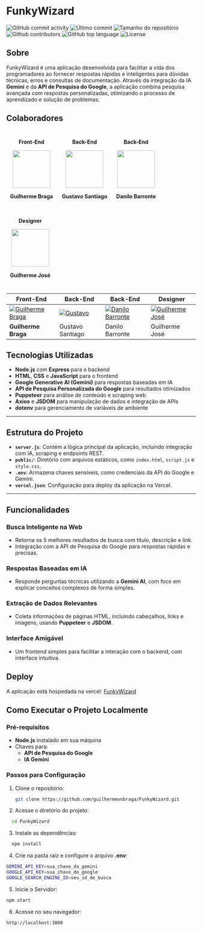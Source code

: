 # FunkyWizard

<div>
    <img alt="GitHub commit activity" src="https://img.shields.io/github/commit-activity/t/guilhermevnbraga/FunkyWizard">
    <img alt="Último commit" src="https://img.shields.io/github/last-commit/guilhermevnbraga/FunkyWizard">
    <img alt="Tamanho do repositório" src="https://img.shields.io/github/repo-size/guilhermevnbraga/FunkyWizard">
    <img alt="Github contributors" src="https://img.shields.io/github/contributors/guilhermevnbraga/FunkyWizard">
    <img alt="GitHub top language" src="https://img.shields.io/github/languages/top/guilhermevnbraga/FunkyWizard">
    <img alt="License" src="https://img.shields.io/github/license/guilhermevnbraga/FunkyWizard">
</div>

## Sobre

FunkyWizard é uma aplicação desenvolvida para facilitar a vida dos programadores ao fornecer respostas rápidas e inteligentes para dúvidas técnicas, erros e consultas de documentação. Através da integração da IA **Gemini** e da **API de Pesquisa do Google**, a aplicação combina pesquisa avançada com respostas personalizadas, otimizando o processo de aprendizado e solução de problemas.

## Colaboradores

<p align="center">
  <div href="https://github.com/guilhermevnbraga" style="text-decoration: none; color: inherit;
  display: inline-block; text-align: center; margin: 10px;">
      <p><strong>Front-End</strong></p>
        <a href="https://github.com/guilhermevnbraga">
          <img src="https://avatars.githubusercontent.com/u/89932943?v=4" width="100" />
        </a>
      <p><strong>Guilherme Braga</strong></p>
  </div>
  <div href="https://github.com/Gust4voSSM" style="text-decoration: none; color: inherit;
  display: inline-block; text-align: center; margin: 10px;">
      <p><strong>Back-End</strong></p>
        <a href="https://github.com/Gust4voSSM">
          <img src="https://avatars.githubusercontent.com/u/110403830?v=4" width="100" />
        </a>
      <p><strong>Gustavo Santiago</strong></p>
  </div>
  <div href="https://github.com/danilobarrote" style="text-decoration: none; color: inherit;
  display: inline-block; text-align: center; margin: 10px;">
      <p><strong>Back-End</strong></p>
        <a href="https://github.com/danilobarrote">
          <img src="https://avatars.githubusercontent.com/u/175836607?v=4" width="100" />
        </a>
      <p><strong>Danilo Barronte</strong></p>
  </div>
  <div href="https://github.com/Guilhermejose749" style="text-decoration: none; color: inherit;
  display: inline-block; text-align: center; margin: 10px;">
      <p><strong>Designer</strong></p>
        <a href="https://github.com/Guilhermejose749">
          <img src="https://avatars.githubusercontent.com/u/175838250?v=4" width="100" />
        </a>
      <p><strong>Guilherme José</strong></p>
  </div>
</p>

| Front-End | Back-End | Back-End | Designer |
|-----------|----------|----------|----------|
| [![Guilherme Braga](https://avatars.githubusercontent.com/u/89932943?v=4)](https://github.com/guilhermevnbraga) | [![Gustavo](https://avatars.githubusercontent.com/u/110403830?v=4)](https://github.com/Gust4voSSM) | [![Danilo Barronte](https://avatars.githubusercontent.com/u/175836607?v=4)](https://github.com/danilobarrote) | [![Guilherme José](https://avatars.githubusercontent.com/u/175838250?v=4)](https://github.com/Guilhermejose749)  
**Guilherme Braga** | Gustavo Santiago | Danilo Barronte | Guilherme José


## Tecnologias Utilizadas

-   **Node.js** com **Express** para o backend
-   **HTML**, **CSS** e **JavaScript** para o frontend
-   **Google Generative AI (Gemini)** para respostas baseadas em IA
-   **API de Pesquisa Personalizada do Google** para resultados otimizados
-   **Puppeteer** para análise de conteúdo e scraping web
-   **Axios** e **JSDOM** para manipulação de dados e integração de APIs
-   **dotenv** para gerenciamento de variáveis de ambiente

---

## Estrutura do Projeto

-   **`server.js`**: Contém a lógica principal da aplicação, incluindo integração com IA, scraping e endpoints REST.
-   **`public/`**: Diretório com arquivos estáticos, como `index.html`, `script.js` e `style.css`.
-   **`.env`**: Armazena chaves sensíveis, como credenciais da API do Google e Gemini.
-   **`vercel.json`**: Configuração para deploy da aplicação na Vercel.

---

## Funcionalidades

### Busca Inteligente na Web

-   Retorna os 5 melhores resultados de busca com título, descrição e link.
-   Integração com a API de Pesquisa do Google para respostas rápidas e precisas.

### Respostas Baseadas em IA

-   Responde perguntas técnicas utilizando a **Gemini AI**, com foco em explicar conceitos complexos de forma simples.

### Extração de Dados Relevantes

-   Coleta informações de páginas HTML, incluindo cabeçalhos, links e imagens, usando **Puppeteer** e **JSDOM**.

### Interface Amigável

-   Um frontend simples para facilitar a interação com o backend, com interface intuitiva.

## Deploy

A aplicação está hospedada na vercel: [FunkyWizard](https://funky-wizard.vercel.app/)

## Como Executar o Projeto Localmente

### Pré-requisitos

-   **Node.js** instalado em sua máquina
-   Chaves para:
    -   **API de Pesquisa do Google**
    -   **IA Gemini**

### Passos para Configuração

1. Clone o repositório:

    ```bash
    git clone https://github.com/guilhermevnbraga/FunkyWizard.git
    ```

2. Acesse o diretório do projeto:

```bash
  cd FunkyWizard
```

3. Instale as dependências:

```bash
  npm install
```

4. Crie na pasta raiz e configure o arquivo **.env**:

```bash
GEMINI_API_KEY=sua_chave_da_gemini
GOOGLE_API_KEY=sua_chave_do_google
GOOGLE_SEARCH_ENGINE_ID=seu_id_de_busca
```

5. Inicie o Servidor:

```bash
npm start
```

6.  Acesse no seu navegador:

```bash
http://localhost:3000
```
